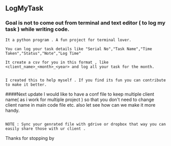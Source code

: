 ## LogMyTask


### Goal is not to come out from terminal and text editor ( to log my task ) while writing code.

```
It a python program . A fun project for terminal lover.

You can log your task details like "Serial No","Task Name","Time Taken","Status","Note","Log Time"

It create a csv for you in this format , like <client_name>_<month>_<year> and log all your task for the month. 


I created this to help myself . If you find its fun you can contribute to make it better.

```

####Next update I would like to have a conf file to keep multiple client name( as i work for multiple project ) so that you don't need to change client name in main code file etc. also let see how can we make it more handy.


```

NOTE : Sync your genrated file with gdrive or dropbox that way you can easily share those with ur client . 

```

Thanks for stopping by

